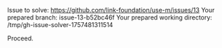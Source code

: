 Issue to solve: https://github.com/link-foundation/use-m/issues/13
Your prepared branch: issue-13-b52bc46f
Your prepared working directory: /tmp/gh-issue-solver-1757481311514

Proceed.